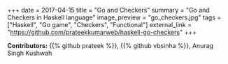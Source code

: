 +++
date = 2017-04-15
title = "Go and Checkers"
summary = "Go and Checkers in Haskell language"
image_preview = "go_checkers.jpg"
tags = ["Haskell", "Go game", "Checkers", "Functional"]
external_link = "https://github.com/prateekkumarweb/haskell-go-checkers"
+++

**Contributors:**
{{% github prateek %}},
{{% github vbsinha %}},
Anurag Singh Kushwah
